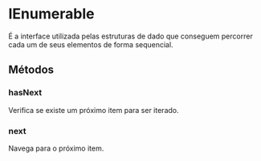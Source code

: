 # IEnumerable

É a interface utilizada pelas estruturas de dado que conseguem percorrer cada um de seus elementos de forma sequencial.

## Métodos

### hasNext

Verifica se existe um próximo item para ser iterado.

### next

Navega para o próximo item.

